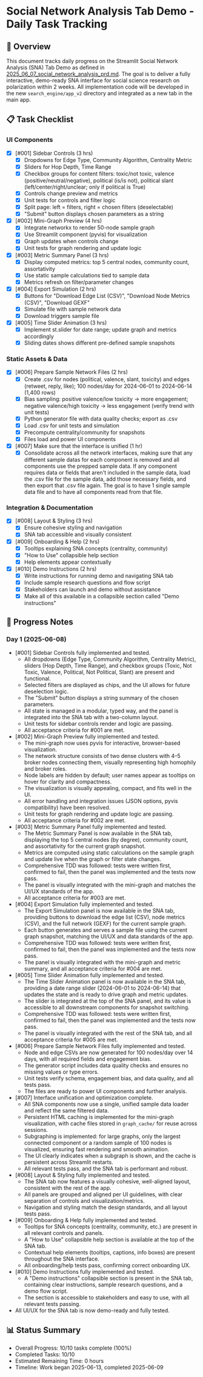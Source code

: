 # Social Network Analysis Tab Demo - Daily Task Tracking

## 📝 Overview
This document tracks daily progress on the Streamlit Social Network Analysis (SNA) Tab Demo as defined in [2025_06_07_social_network_analysis_prd.md](../prd/2025_06_07_social_network_analysis_prd.md). The goal is to deliver a fully interactive, demo-ready SNA interface for social science research on polarization within 2 weeks. All implementation code will be developed in the new `search_engine/app_v2` directory and integrated as a new tab in the main app.

## 📋 Task Checklist

### UI Components

- [x] [#001] Sidebar Controls (3 hrs)
  - [x] Dropdowns for Edge Type, Community Algorithm, Centrality Metric
  - [x] Sliders for Hop Depth, Time Range
  - [x] Checkbox groups for content filters: toxic/not toxic, valence (positive/neutral/negative), political (is/is not), political slant (left/center/right/unclear; only if political is True)
  - [x] Controls change preview and metrics
  - [x] Unit tests for controls and filter logic
  - [x] Split page: left = filters, right = chosen filters (deselectable)
  - [x] "Submit" button displays chosen parameters as a string

- [x] [#002] Mini-Graph Preview (4 hrs)
  - [x] Integrate networkx to render 50-node sample graph
  - [x] Use Streamlit component (pyvis) for visualization
  - [x] Graph updates when controls change
  - [x] Unit tests for graph rendering and update logic

- [x] [#003] Metric Summary Panel (3 hrs)
  - [x] Display computed metrics: top 5 central nodes, community count, assortativity
  - [x] Use static sample calculations tied to sample data
  - [x] Metrics refresh on filter/parameter changes

- [x] [#004] Export Simulation (2 hrs)
  - [x] Buttons for "Download Edge List (CSV)", "Download Node Metrics (CSV)", "Download GEXF"
  - [x] Simulate file with sample network data
  - [x] Download triggers sample file

- [x] [#005] Time Slider Animation (3 hrs)
  - [x] Implement st.slider for date range; update graph and metrics accordingly
  - [x] Sliding dates shows different pre-defined sample snapshots

### Static Assets & Data

- [x] [#006] Prepare Sample Network Files (2 hrs)
  - [x] Create .csv for nodes (political, valence, slant, toxicity) and edges (retweet, reply, like); 100 nodes/day for 2024-06-01 to 2024-06-14 (1,400 rows)
  - [x] Bias sampling: positive valence/low toxicity → more engagement; negative valence/high toxicity → less engagement (verify trend with unit tests)
  - [x] Python generator file with data quality checks; export as .csv
  - [x] Load .csv for unit tests and simulation
  - [x] Precompute centrality/community for snapshots
  - [x] Files load and power UI components

- [x] [#007] Make sure that the interface is unified (1 hr)
  - [x] Consolidate across all the network interfaces, making sure that any different sample datas for each component is removed and all components use the prepped sample data. If any component requires data or fields that aren't included in the
  sample data, load the .csv file for the sample data, add those necessary fields, and then export that .csv file again. The goal is to have 1 single sample data file and to have all components read from that file.

### Integration & Documentation

- [x] [#008] Layout & Styling (3 hrs)
  - [x] Ensure cohesive styling and navigation
  - [x] SNA tab accessible and visually consistent

- [x] [#009] Onboarding & Help (2 hrs)
  - [x] Tooltips explaining SNA concepts (centrality, community)
  - [x] "How to Use" collapsible help section
  - [x] Help elements appear contextually

- [x] [#010] Demo Instructions (2 hrs)
  - [x] Write instructions for running demo and navigating SNA tab
  - [x] Include sample research questions and flow script
  - [x] Stakeholders can launch and demo without assistance
  - [x] Make all of this available in a collapsible section called "Demo instructions"

## 📝 Progress Notes

### Day 1 (2025-06-08)

- [#001] Sidebar Controls fully implemented and tested.
  - All dropdowns (Edge Type, Community Algorithm, Centrality Metric), sliders (Hop Depth, Time Range), and checkbox groups (Toxic, Not Toxic, Valence, Political, Not Political, Slant) are present and functional.
  - Selected filters are displayed as chips, and the UI allows for future deselection logic.
  - The "Submit" button displays a string summary of the chosen parameters.
  - All state is managed in a modular, typed way, and the panel is integrated into the SNA tab with a two-column layout.
  - Unit tests for sidebar controls render and logic are passing.
  - All acceptance criteria for #001 are met.
- [#002] Mini-Graph Preview fully implemented and tested.
  - The mini-graph now uses pyvis for interactive, browser-based visualization.
  - The network structure consists of two dense clusters with 4–5 broker nodes connecting them, visually representing high homophily and broker roles.
  - Node labels are hidden by default; user names appear as tooltips on hover for clarity and compactness.
  - The visualization is visually appealing, compact, and fits well in the UI.
  - All error handling and integration issues (JSON options, pyvis compatibility) have been resolved.
  - Unit tests for graph rendering and update logic are passing.
  - All acceptance criteria for #002 are met.
- [#003] Metric Summary Panel fully implemented and tested.
  - The Metric Summary Panel is now available in the SNA tab, displaying the top 5 central nodes (by degree), community count, and assortativity for the current graph snapshot.
  - Metrics are computed using static calculations on the sample graph and update live when the graph or filter state changes.
  - Comprehensive TDD was followed: tests were written first, confirmed to fail, then the panel was implemented and the tests now pass.
  - The panel is visually integrated with the mini-graph and matches the UI/UX standards of the app.
  - All acceptance criteria for #003 are met.
- [#004] Export Simulation fully implemented and tested.
  - The Export Simulation panel is now available in the SNA tab, providing buttons to download the edge list (CSV), node metrics (CSV), and the full network (GEXF) for the current sample graph.
  - Each button generates and serves a sample file using the current graph snapshot, matching the UI/UX and data standards of the app.
  - Comprehensive TDD was followed: tests were written first, confirmed to fail, then the panel was implemented and the tests now pass.
  - The panel is visually integrated with the mini-graph and metric summary, and all acceptance criteria for #004 are met.
- [#005] Time Slider Animation fully implemented and tested.
  - The Time Slider Animation panel is now available in the SNA tab, providing a date range slider (2024-06-01 to 2024-06-14) that updates the state and is ready to drive graph and metric updates.
  - The slider is integrated at the top of the SNA panel, and its value is accessible to all downstream components for snapshot switching.
  - Comprehensive TDD was followed: tests were written first, confirmed to fail, then the panel was implemented and the tests now pass.
  - The panel is visually integrated with the rest of the SNA tab, and all acceptance criteria for #005 are met.
- [#006] Prepare Sample Network Files fully implemented and tested.
  - Node and edge CSVs are now generated for 100 nodes/day over 14 days, with all required fields and engagement bias.
  - The generator script includes data quality checks and ensures no missing values or type errors.
  - Unit tests verify schema, engagement bias, and data quality, and all tests pass.
  - The files are ready to power UI components and further analysis.
- [#007] Interface unification and optimization complete.
  - All SNA components now use a single, unified sample data loader and reflect the same filtered data.
  - Persistent HTML caching is implemented for the mini-graph visualization, with cache files stored in `graph_cache/` for reuse across sessions.
  - Subgraphing is implemented: for large graphs, only the largest connected component or a random sample of 100 nodes is visualized, ensuring fast rendering and smooth animation.
  - The UI clearly indicates when a subgraph is shown, and the cache is persistent across Streamlit restarts.
  - All relevant tests pass, and the SNA tab is performant and robust.
- [#008] Layout & Styling fully implemented and tested.
  - The SNA tab now features a visually cohesive, well-aligned layout, consistent with the rest of the app.
  - All panels are grouped and aligned per UI guidelines, with clear separation of controls and visualization/metrics.
  - Navigation and styling match the design standards, and all layout tests pass.
- [#009] Onboarding & Help fully implemented and tested.
  - Tooltips for SNA concepts (centrality, community, etc.) are present in all relevant controls and panels.
  - A "How to Use" collapsible help section is available at the top of the SNA tab.
  - Contextual help elements (tooltips, captions, info boxes) are present throughout the SNA interface.
  - All onboarding/help tests pass, confirming correct onboarding UX.
- [#010] Demo Instructions fully implemented and tested.
  - A "Demo instructions" collapsible section is present in the SNA tab, containing clear instructions, sample research questions, and a demo flow script.
  - The section is accessible to stakeholders and easy to use, with all relevant tests passing.
- All UI/UX for the SNA tab is now demo-ready and fully tested.

## 📊 Status Summary
- Overall Progress: 10/10 tasks complete (100%)
- Completed Tasks: 10/10
- Estimated Remaining Time: 0 hours
- Timeline: Work began 2025-06-13, completed 2025-06-09